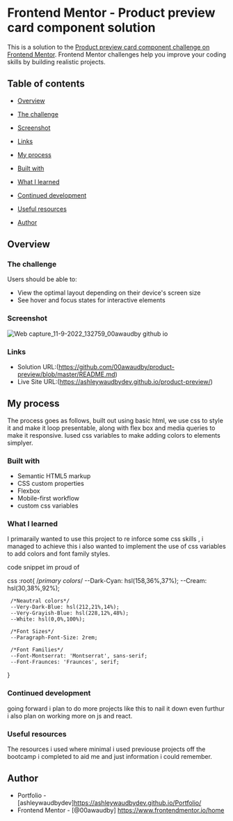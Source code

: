# Frontend Mentor - Product preview card component solution

This is a solution to the [Product preview card component challenge on Frontend Mentor](https://www.frontendmentor.io/challenges/product-preview-card-component-GO7UmttRfa). Frontend Mentor challenges help you improve your coding skills by building realistic projects. 

## Table of contents

- [Overview](#overview)

- [The challenge](#the-challenge)

- [Screenshot](#screenshot)

- [Links](#links)

- [My process](#my-process)

- [Built with](#built-with)

- [What I learned](#what-i-learned)

- [Continued development](#continued-development)

- [Useful resources](#useful-resources)

- [Author](#author)




## Overview

### The challenge

Users should be able to:

- View the optimal layout depending on their device's screen size
- See hover and focus states for interactive elements

### Screenshot

![Web capture_11-9-2022_132759_00awaudby github io](https://user-images.githubusercontent.com/84845712/189527690-5d9e76cd-f164-4573-bb47-e1f7e5fa5650.jpeg)


### Links

- Solution URL:(https://github.com/00awaudby/product-preview/blob/master/README.md)
- Live Site URL:(https://ashleywaudbydev.github.io/product-preview/)

## My process

The process goes as follows, built out using basic html, we use css to style it and make it loop presentable, along with flex box and media queries to make it responsive. Iused css variables to make adding colors to elements simplyer.

### Built with

- Semantic HTML5 markup
- CSS custom properties
- Flexbox
- Mobile-first workflow
- custom css variables




### What I learned

I primaraily wanted to use this project to re inforce some css skills , i managed to achieve this i also wanted to implement the use of css variables to add colors and font family styles.

code snippet im proud of

css
:root{
    /*primary colors*/
    --Dark-Cyan: hsl(158,36%,37%);
    --Cream: hsl(30,38%,92%);

     /*Neautral colors*/
     --Very-Dark-Blue: hsl(212,21%,14%);
     --Very-Grayish-Blue: hsl(228,12%,48%);
     --White: hsl(0,0%,100%);

     /*Font Sizes*/
     --Paragraph-Font-Size: 2rem;

     /*Font Families*/
     --Font-Montserrat: 'Montserrat', sans-serif;
     --Font-Fraunces: 'Fraunces', serif;


}



### Continued development

going forward i plan to do more projects like this to nail it down even furthur i also plan on working more on js and react.


### Useful resources

The resources i used where minimal i used previouse projects off the bootcamp i completed to aid me and just information i could remember.

## Author


- Portfolio - [ashleywaudbydev]https://ashleywaudbydev.github.io/Portfolio/
- Frontend Mentor - [@00awaudby] https://www.frontendmentor.io/home






